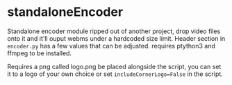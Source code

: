 # standaloneEncoder

Standalone encoder module ripped out of another project, drop video files onto it and it'll ouput webms under a hardcoded size limit.
Header section in `encoder.py` has a few values that can be adjusted.
requires ptython3 and ffmpeg to be installed.

Requires a png called logo.png be placed alongside the script, you can set it to a logo of your own choice or set `includeCornerLogo=False` in the script.
